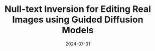 ---
layout: seminar-post
title: 'Null-text Inversion for Editing Real Images using Guided Diffusion Models'
subtitle: ''
categories: Computer Vision
tags: ['Image Editing']
date: 2024-07-31
pdf_url: 'https://drive.google.com/file/d/13aM4QPREpFbil8-8REXMsvUqZ50i9utY/preview'
---